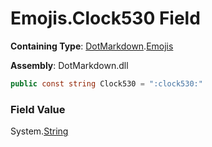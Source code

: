 # Emojis\.Clock530 Field

**Containing Type**: [DotMarkdown](../../README.md)\.[Emojis](../README.md)

**Assembly**: DotMarkdown\.dll

```csharp
public const string Clock530 = ":clock530:"
```

### Field Value

System\.[String](https://docs.microsoft.com/en-us/dotnet/api/system.string)